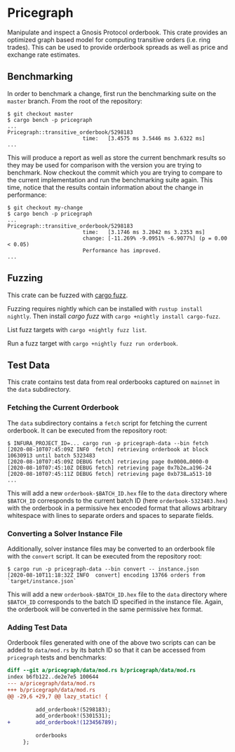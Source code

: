# Pricegraph

Manipulate and inspect a Gnosis Protocol orderbook. This crate provides an
optimized graph based model for computing transitive orders (i.e. ring trades).
This can be used to provide orderbook spreads as well as price and exchange
rate estimates.

## Benchmarking

In order to benchmark a change, first run the benchmarking suite on the `master`
branch. From the root of the repository:

```
$ git checkout master
$ cargo bench -p pricegraph
...
Pricegraph::transitive_orderbook/5298183
                        time:   [3.4575 ms 3.5446 ms 3.6322 ms]
...
```

This will produce a report as well as store the current benchmark results so
they may be used for comparison with the version you are trying to benchmark.
Now checkout the commit which you are trying to compare to the current
implementation and run the benchmarking suite again. This time, notice that the
results contain information about the change in performance:

```
$ git checkout my-change
$ cargo bench -p pricegraph
...
Pricegraph::transitive_orderbook/5298183
                        time:   [3.1746 ms 3.2042 ms 3.2353 ms]
                        change: [-11.269% -9.0951% -6.9077%] (p = 0.00 < 0.05)
                        Performance has improved.
...
```

## Fuzzing

This crate can be fuzzed with [cargo fuzz](https://github.com/rust-fuzz/cargo-fuzz).

Fuzzing requires nightly which can be installed with `rustup install nightly`.
Then install *cargo fuzz* with `cargo +nightly install cargo-fuzz`.

List fuzz targets with `cargo +nightly fuzz list`.

Run a fuzz target with `cargo +nightly fuzz run orderbook`.

## Test Data

This crate contains test data from real orderbooks captured on `mainnet` in the
`data` subdirectory.

### Fetching the Current Orderbook

The `data` subdirectory contains a `fetch` script for fetching the current
orderbook. It can be executed from the repository root:

```
$ INFURA_PROJECT_ID=... cargo run -p pricegraph-data --bin fetch
[2020-08-10T07:45:09Z INFO  fetch] retrieving orderbook at block 10630913 until batch 5323483
[2020-08-10T07:45:09Z DEBUG fetch] retrieving page 0x0000…0000-0
[2020-08-10T07:45:10Z DEBUG fetch] retrieving page 0x7b2e…a196-24
[2020-08-10T07:45:11Z DEBUG fetch] retrieving page 0xb738…a513-10
...
```

This will add a new `orderbook-$BATCH_ID.hex` file to the `data` directory where
`$BATCH_ID` corresponds to the current batch ID (here `orderbook-5323483.hex`)
with the orderbook in a permissive hex encoded format that allows arbitrary
whitespace with lines to separate orders and spaces to separate fields.

### Converting a Solver Instance File

Additionally, solver instance files may be converted to an orderbook file with
the `convert` script. It can be executed from the repository root:

```
$ cargo run -p pricegraph-data --bin convert -- instance.json
[2020-08-10T11:18:32Z INFO  convert] encoding 13766 orders from `target/instance.json`
```

This will add a new `orderbook-$BATCH_ID.hex` file to the `data` directory where
`$BATCH_ID` corresponds to the batch ID specified in the instance file. Again,
the orderbook will be converted in the same permissive hex format.

### Adding Test Data

Orderbook files generated with one of the above two scripts can can be added to
`data/mod.rs` by its batch ID so that it can be accessed from `pricegraph` tests
and benchmarks:

```diff
diff --git a/pricegraph/data/mod.rs b/pricegraph/data/mod.rs
index b6fb122..de2e7e5 100644
--- a/pricegraph/data/mod.rs
+++ b/pricegraph/data/mod.rs
@@ -29,6 +29,7 @@ lazy_static! {
 
         add_orderbook!(5298183);
         add_orderbook!(5301531);
+        add_orderbook!(123456789);
 
         orderbooks
     };
```
